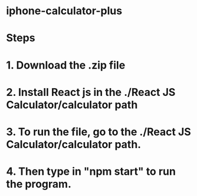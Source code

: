 # iphone-calculator-plus
# 
# Steps
# 1. Download the .zip file
# 2. Install React js in the ./React JS Calculator/calculator path
# 3. To run the file, go to the ./React JS Calculator/calculator path.
# 4. Then type in "npm start" to run the program.
